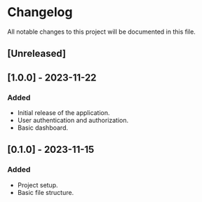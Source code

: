 # Changelog

All notable changes to this project will be documented in this file.

## [Unreleased]

## [1.0.0] - 2023-11-22
### Added
- Initial release of the application.
- User authentication and authorization.
- Basic dashboard.

## [0.1.0] - 2023-11-15
### Added
- Project setup.
- Basic file structure.

<!-- Add more entries as needed --> 